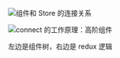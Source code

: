 ![组件和 Store 的连接关系](https://pic3.zhimg.com/80/v2-2d70a659bbded80e3493e7f7c0b1f6fc_1440w.png)

![connect 的工作原理：高阶组件](https://pic2.zhimg.com/80/v2-f27370a50851b5819635dff516aea9a4_1440w.png)

左边是组件树，右边是 redux 逻辑

